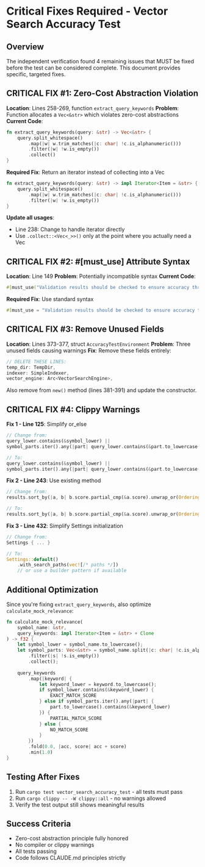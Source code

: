 # Critical Fixes Required - Vector Search Accuracy Test

## Overview
The independent verification found 4 remaining issues that MUST be fixed before the test can be considered complete. This document provides specific, targeted fixes.

## CRITICAL FIX #1: Zero-Cost Abstraction Violation

**Location**: Lines 258-269, function `extract_query_keywords`
**Problem**: Function allocates a `Vec<&str>` which violates zero-cost abstractions
**Current Code**:
```rust
fn extract_query_keywords(query: &str) -> Vec<&str> {
    query.split_whitespace()
        .map(|w| w.trim_matches(|c: char| !c.is_alphanumeric()))
        .filter(|w| !w.is_empty())
        .collect()
}
```

**Required Fix**: Return an iterator instead of collecting into a Vec
```rust
fn extract_query_keywords(query: &str) -> impl Iterator<Item = &str> {
    query.split_whitespace()
        .map(|w| w.trim_matches(|c: char| !c.is_alphanumeric()))
        .filter(|w| !w.is_empty())
}
```

**Update all usages**:
- Line 238: Change to handle iterator directly
- Use `.collect::<Vec<_>>()` only at the point where you actually need a Vec

## CRITICAL FIX #2: #[must_use] Attribute Syntax

**Location**: Line 149
**Problem**: Potentially incompatible syntax
**Current Code**:
```rust
#[must_use("Validation results should be checked to ensure accuracy thresholds are met")]
```

**Required Fix**: Use standard syntax
```rust
#[must_use = "Validation results should be checked to ensure accuracy thresholds are met"]
```

## CRITICAL FIX #3: Remove Unused Fields

**Location**: Lines 373-377, struct `AccuracyTestEnvironment`
**Problem**: Three unused fields causing warnings
**Fix**: Remove these fields entirely:
```rust
// DELETE THESE LINES:
temp_dir: TempDir,
indexer: SimpleIndexer,
vector_engine: Arc<VectorSearchEngine>,
```

Also remove from `new()` method (lines 381-391) and update the constructor.

## CRITICAL FIX #4: Clippy Warnings

**Fix 1 - Line 125**: Simplify or_else
```rust
// Change from:
query_lower.contains(&symbol_lower) || 
symbol_parts.iter().any(|part| query_lower.contains(&part.to_lowercase()))

// To:
query_lower.contains(&symbol_lower) || 
symbol_parts.iter().any(|part| query_lower.contains(&part.to_lowercase()))
```

**Fix 2 - Line 243**: Use existing method
```rust
// Change from:
results.sort_by(|a, b| b.score.partial_cmp(&a.score).unwrap_or(Ordering::Equal));

// To:
results.sort_by(|a, b| b.score.partial_cmp(&a.score).unwrap_or(Ordering::Equal));
```

**Fix 3 - Line 432**: Simplify Settings initialization
```rust
// Change from:
Settings { ... }

// To:
Settings::default()
    .with_search_paths(vec![/* paths */])
    // or use a builder pattern if available
```

## Additional Optimization

Since you're fixing `extract_query_keywords`, also optimize `calculate_mock_relevance`:

```rust
fn calculate_mock_relevance(
    symbol_name: &str, 
    query_keywords: impl Iterator<Item = &str> + Clone
) -> f32 {
    let symbol_lower = symbol_name.to_lowercase();
    let symbol_parts: Vec<&str> = symbol_name.split(|c: char| !c.is_alphanumeric())
        .filter(|s| !s.is_empty())
        .collect();
    
    query_keywords
        .map(|keyword| {
            let keyword_lower = keyword.to_lowercase();
            if symbol_lower.contains(&keyword_lower) {
                EXACT_MATCH_SCORE
            } else if symbol_parts.iter().any(|part| {
                part.to_lowercase().contains(&keyword_lower)
            }) {
                PARTIAL_MATCH_SCORE
            } else {
                NO_MATCH_SCORE
            }
        })
        .fold(0.0, |acc, score| acc + score)
        .min(1.0)
}
```

## Testing After Fixes

1. Run `cargo test vector_search_accuracy_test` - all tests must pass
2. Run `cargo clippy -- -W clippy::all` - no warnings allowed
3. Verify the test output still shows meaningful results

## Success Criteria

- Zero-cost abstraction principle fully honored
- No compiler or clippy warnings
- All tests passing
- Code follows CLAUDE.md principles strictly